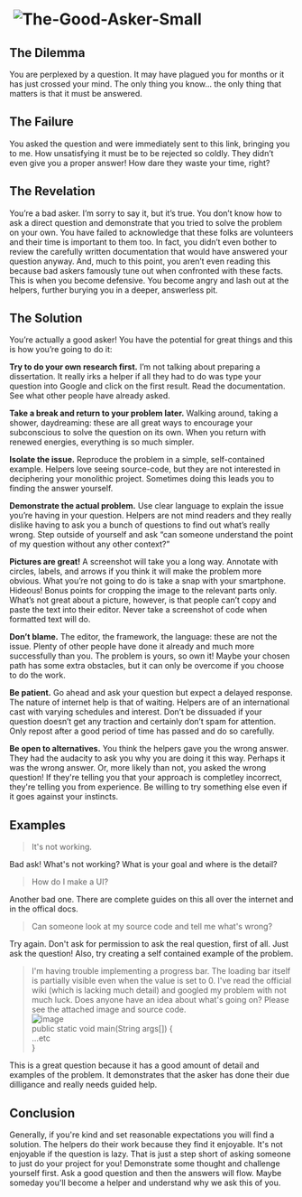 # &nbsp;![The-Good-Asker-Small](https://user-images.githubusercontent.com/12948924/119228207-ce28bf80-bac6-11eb-832f-062a75134913.png)

## The Dilemma
You are perplexed by a question. It may have plagued you for months or it has just crossed your mind. The only thing you know… the only thing that matters is that it must be answered.

## The Failure

You asked the question and were immediately sent to this link, bringing you to me. How unsatisfying it must be to be rejected so coldly. They didn’t even give you a proper answer! How dare they waste your time, right?

## The Revelation

You’re a bad asker. I’m sorry to say it, but it’s true. You don’t know how to ask a direct question and demonstrate that you tried to solve the problem on your own. You have failed to acknowledge that these folks are volunteers and their time is important to them too. In fact, you didn’t even bother to review the carefully written documentation that would have answered your question anyway. And, much to this point, you aren’t even reading this because bad askers famously tune out when confronted with these facts. This is when you become defensive. You become angry and lash out at the helpers, further burying you in a deeper, answerless pit.

## The Solution

You’re actually a good asker! You have the potential for great things and this is how you’re going to do it:

**Try to do your own research first.** I’m not talking about preparing a dissertation. It really irks a helper if all they had to do was type your question into Google and click on the first result. Read the documentation. See what other people have already asked.

**Take a break and return to your problem later.** Walking around, taking a shower, daydreaming: these are all great ways to encourage your subconscious to solve the question on its own. When you return with renewed energies, everything is so much simpler.

**Isolate the issue.** Reproduce the problem in a simple, self-contained example. Helpers love seeing source-code, but they are not interested in deciphering your monolithic project. Sometimes doing this leads you to finding the answer yourself.

**Demonstrate the actual problem.** Use clear language to explain the issue you’re having in your question. Helpers are not mind readers and they really dislike having to ask you a bunch of questions to find out what’s really wrong. Step outside of yourself and ask “can someone understand the point of my question without any other context?”

**Pictures are great!** A screenshot will take you a long way. Annotate with circles, labels, and arrows if you think it will make the problem more obvious. What you’re not going to do is take a snap with your smartphone. Hideous! Bonus points for cropping the image to the relevant parts only. What’s not great about a picture, however, is that people can’t copy and paste the text into their editor. Never take a screenshot of code when formatted text will do.

**Don’t blame.** The editor, the framework, the language: these are not the issue. Plenty of other people have done it already and much more successfully than you. The problem is yours, so own it! Maybe your chosen path has some extra obstacles, but it can only be overcome if you choose to do the work.

**Be patient.** Go ahead and ask your question but expect a delayed response. The nature of internet help is that of waiting. Helpers are of an international cast with varying schedules and interest. Don’t be dissuaded if your question doesn’t get any traction and certainly don’t spam for attention. Only repost after a good period of time has passed and do so carefully.

**Be open to alternatives.** You think the helpers gave you the wrong answer. They had the audacity to ask you why you are doing it this way. Perhaps it was the wrong answer. Or, more likely than not, you asked the wrong question! If they're telling you that your approach is completley incorrect, they're telling you from experience. Be willing to try something else even if it goes against your instincts.

## Examples

> It's not working.

Bad ask! What's not working? What is your goal and where is the detail?

> How do I make a UI?

Another bad one. There are complete guides on this all over the internet and in the offical docs.

> Can someone look at my source code and tell me what's wrong?

Try again. Don't ask for permission to ask the real question, first of all. Just ask the question! Also, try creating a self contained example of the problem.

> I'm having trouble implementing a progress bar. The loading bar itself is partially visible even when the value is set to 0. I've read the official wiki (which is lacking much detail) and googled my problem with not much luck. Does anyone have an idea about what's going on? Please see the attached image and source code.  
> ![image](https://user-images.githubusercontent.com/12948924/119227377-5ce70d80-bac2-11eb-9195-6c96c7a6b4b7.png)  
> public static void main(String args[]) {  
>     ...etc  
> }

This is a great question because it has a good amount of detail and examples of the problem. It demonstrates that the asker has done their due dilligance and really needs guided help.

## Conclusion

Generally, if you're kind and set reasonable expectations you will find a solution. The helpers do their work because they find it enjoyable. It's not enjoyable if the question is lazy. That is just a step short of asking someone to just do your project for you! Demonstrate some thought and challenge yourself first. Ask a good question and then the answers will flow. Maybe someday you'll become a helper and understand why we ask this of you.
